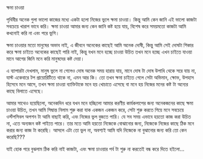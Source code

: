 ক্ষমা চাওয়া

পৃথিবীর অনেক গুলা ভালো কাজের মধ্যে একটা হলো নিজের ভুলে ক্ষমা চাওয়া। কিন্তু আমি কেন জানি এই ভালো কাজটা সবচেয়ে খারাপ ভাবে করি। ক্ষমা চাওয়া আমার জন্য কেন জানি কষ্ট হয়ে যায়, বিশেষ করে সময়মতো কাজটা আমি কখনোই করি না এবং পরে ভুগি।

ক্ষমা চাওয়ার মতো মানুষের অভাব নাই, এ জীবনে অনেকের কাছেই আমি অনেক দোষী, কিন্তু আমি সেই দোষটা শিকার করে ক্ষমা চাইতে অনেকের কাছেই পারি নাই, কিন্তু যখন মনে হচ্ছে চাওয়া উচিত তখন মনে হচ্ছে এখন চাইতে যাওয়া মানে আগের জিনি মনে করি মানুষদের কষ্ট দেয়া।

এ ব্যাপারটা দেখলাম, মানুষ ভুলে না গেলেও দোষ অনেক সময় হারায় যায়, মানে দোষ টা দোষ উপাধি থেকে সরে যায় না, যাস্ট একেবারে টপ প্রায়োরিটিতে থাকে না, এমন আর কি। তো তখন ক্ষমা চাইতে গেলে সেটা অভিমান, ক্ষোভ, উপহাস হিসেবে মনে আসে, তখন ক্ষমা চাওয়া ব্যাক্তিটাকে মনে হয় খোচাতে এসেছে বা মনে হয় নিজের মনের কষ্ট টা অন্যের কাছে বিলাতে এসেছে।

আমার সাথেও হয়েছিলো, অনেকদিন ধরে যখন মনে হচ্ছিলো আমার করণীয় কার্যকলাপের জন্য অনেকজনের কাছে ক্ষমা চাওয়া উচিত, তখন আমি সিদ্বান্ত নিলাম শুরু করা যাক একজন একজন করে, সেটা শুরু করতে গিয়ে মনে সবচেয়ে ওর্স্টপসিবল অপশন টা আমি বাছাই করি, এবং নিজের ভুল বুজতে পারি। যে সব সময় এভাবে হয়তো কাজ করা উচিত না, এতে অন্যজন কষ্ট পাইতে পারে। তার মতে আমি হয়তো নিজেকে বোঝানোর জন্য, নিজেকে নিজের কাছে ঠিক মনে করার জন্য কাজ টা করেছি। আসলে এটা তো ভুল না, অবশ্যই আমি যদি নিজেকে না বুঝানোর জন্য করি তো কেন করেছি???

যাই হোক পরে বুঝলাম ঠিক করি নাই কাজটা, এবং ক্ষমা চাওয়ার পর্ব টা শুরু না করতেই বন্ধ করে দিতে হইলো...